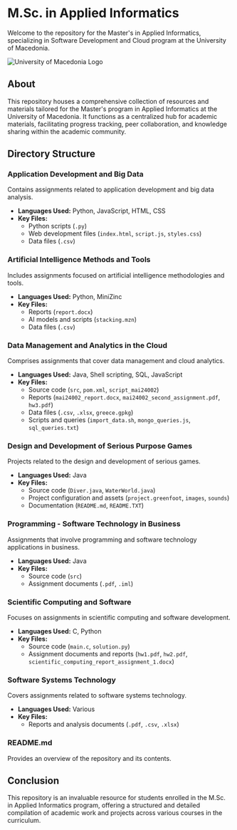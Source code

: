# M.Sc. in Applied Informatics

Welcome to the repository for the Master's in Applied Informatics, specializing in Software Development and Cloud program at the University of Macedonia.

![University of Macedonia Logo](https://mai.uom.gr/files4users/images/UOM_og_image.png)

## About

This repository houses a comprehensive collection of resources and materials tailored for the Master's program in Applied Informatics at the University of Macedonia. It functions as a centralized hub for academic materials, facilitating progress tracking, peer collaboration, and knowledge sharing within the academic community.

## Directory Structure

### Application Development and Big Data
Contains assignments related to application development and big data analysis.
- **Languages Used:** Python, JavaScript, HTML, CSS
- **Key Files:** 
  - Python scripts (`.py`)
  - Web development files (`index.html`, `script.js`, `styles.css`)
  - Data files (`.csv`)

### Artificial Intelligence Methods and Tools
Includes assignments focused on artificial intelligence methodologies and tools.
- **Languages Used:** Python, MiniZinc
- **Key Files:**
  - Reports (`report.docx`)
  - AI models and scripts (`stacking.mzn`)
  - Data files (`.csv`)

### Data Management and Analytics in the Cloud
Comprises assignments that cover data management and cloud analytics.
- **Languages Used:** Java, Shell scripting, SQL, JavaScript
- **Key Files:**
  - Source code (`src`, `pom.xml`, `script_mai24002`)
  - Reports (`mai24002_report.docx`, `mai24002_second_assignment.pdf`, `hw3.pdf`)
  - Data files (`.csv`, `.xlsx`, `greece.gpkg`)
  - Scripts and queries (`import_data.sh`, `mongo_queries.js`, `sql_queries.txt`)

### Design and Development of Serious Purpose Games
Projects related to the design and development of serious games.
- **Languages Used:** Java
- **Key Files:**
  - Source code (`Diver.java`, `WaterWorld.java`)
  - Project configuration and assets (`project.greenfoot`, `images`, `sounds`)
  - Documentation (`README.md`, `README.TXT`)

### Programming - Software Technology in Business
Assignments that involve programming and software technology applications in business.
- **Languages Used:** Java
- **Key Files:**
  - Source code (`src`)
  - Assignment documents (`.pdf`, `.iml`)

### Scientific Computing and Software
Focuses on assignments in scientific computing and software development.
- **Languages Used:** C, Python
- **Key Files:**
  - Source code (`main.c`, `solution.py`)
  - Assignment documents and reports (`hw1.pdf`, `hw2.pdf`, `scientific_computing_report_assignment_1.docx`)

### Software Systems Technology
Covers assignments related to software systems technology.
- **Languages Used:** Various
- **Key Files:**
  - Reports and analysis documents (`.pdf`, `.csv`, `.xlsx`)

### README.md
Provides an overview of the repository and its contents.

## Conclusion

This repository is an invaluable resource for students enrolled in the M.Sc. in Applied Informatics program, offering a structured and detailed compilation of academic work and projects across various courses in the curriculum.

